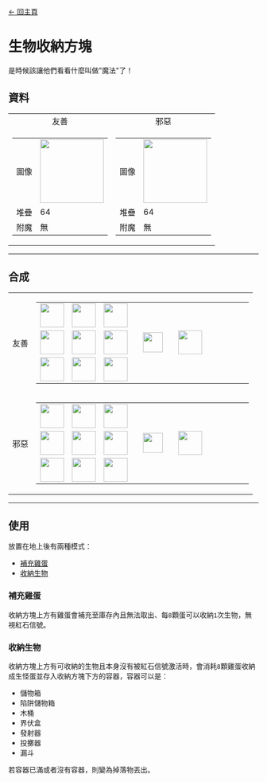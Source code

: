 [← 回主頁](../)
# 生物收納方塊
是時候該讓他們看看什麼叫做"魔法"了！

## 資料
<table>
    <tr>
        <td align="center">友善</td>
        <td align="center">邪惡</td>
    </tr>
    <tr>
        <td>
            <table>
                <tr><td align="end">圖像</td><td><img src="https://i.imgur.com/t5hSkSU.png" width="128"/></td></tr>
                <tr><td align="end">堆疊</td><td>64</td></tr>
                <tr><td align="end">附魔</td><td>無</td></tr>
            </table>
        </td>
        <td>
            <table>
                <tr><td align="end">圖像</td><td><img src="https://i.imgur.com/hyk6PYU.png" width="128"/></td></tr>
                <tr><td align="end">堆疊</td><td>64</td></tr>
                <tr><td align="end">附魔</td><td>無</td></tr>
            </table>
        </td>
    </tr>
</table>

---

## 合成
<table>
    <tr>
        <td align="center">友善</td>
        <td>
            <table>
                <tr><td><img src="https://i.imgur.com/Nz7hGwj.png" width="48"/></td><td><img src="https://i.imgur.com/ZvzYK32.png" width="48"/></td><td><img src="https://i.imgur.com/Nz7hGwj.png" width="48"/></td><td colspan="3"></td></tr>
                <tr><td><img src="https://i.imgur.com/ZvzYK32.png" width="48"/></td><td><img src="https://i.imgur.com/IWZz8YM.png" width="48"/></td><td><img src="https://i.imgur.com/ZvzYK32.png" width="48"/></td><td width="70" align="center"><img src="https://i.imgur.com/VE0KqIE.png" width="40"/></td><td><img src="https://i.imgur.com/t5hSkSU.png" width="48"/></td><td width="70"></td></tr>
                <tr><td><img src="https://i.imgur.com/Nz7hGwj.png" width="48"/></td><td><img src="https://i.imgur.com/ZvzYK32.png" width="48"/></td><td><img src="https://i.imgur.com/Nz7hGwj.png" width="48"/></td><td colspan="3"></td></tr>
            </table>
        </td>
    </tr>
    <tr>
        <td align="center">邪惡</td>
        <td>
            <table>
                <tr><td><img src="https://i.imgur.com/p7vVzp7.png" width="48"/></td><td><img src="https://i.imgur.com/bLvlyCD.png" width="48"/></td><td><img src="https://i.imgur.com/p7vVzp7.png" width="48"/></td><td colspan="3"></td></tr>
                <tr><td><img src="https://i.imgur.com/bLvlyCD.png" width="48"/></td><td><img src="https://i.imgur.com/IWZz8YM.png" width="48"/></td><td><img src="https://i.imgur.com/bLvlyCD.png" width="48"/></td><td width="70" align="center"><img src="https://i.imgur.com/VE0KqIE.png" width="40"/></td><td><img src="https://i.imgur.com/hyk6PYU.png" width="48"/></td><td width="70"></td></tr>
                <tr><td><img src="https://i.imgur.com/p7vVzp7.png" width="48"/></td><td><img src="https://i.imgur.com/bLvlyCD.png" width="48"/></td><td><img src="https://i.imgur.com/p7vVzp7.png" width="48"/></td><td colspan="3"></td></tr>
            </table>
        </td>
    </tr>
</table>

---

## 使用
放置在地上後有兩種模式：  
- [補充雞蛋](#補充雞蛋)
- [收納生物](#收納生物)

### 補充雞蛋
收納方塊上方有雞蛋會補充至庫存內且無法取出、每`8`顆蛋可以收納`1`次生物，無視紅石信號。

### 收納生物
收納方塊上方有可收納的生物且本身沒有被紅石信號激活時，會消耗`8`顆雞蛋收納成生怪蛋並存入收納方塊下方的容器，容器可以是：
- 儲物箱
- 陷阱儲物箱
- 木桶
- 界伏盒
- 發射器
- 投擲器
- 漏斗

若容器已滿或者沒有容器，則變為掉落物丟出。